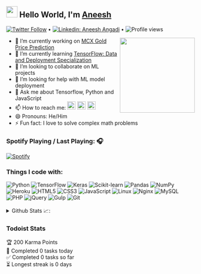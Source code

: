 ## <img src="https://raw.githubusercontent.com/iampavangandhi/iampavangandhi/master/gifs/Hi.gif" width="30px"> Hello World, I'm [Aneesh](https://en-audio.howtopronounce.com/0784b1246bc5e0dcc5fb17f410eef32c.mp3)

[![Twitter Follow](https://img.shields.io/twitter/follow/AnishAngadi?label=Follow)](https://twitter.com/intent/user?screen_name=AnishAngadi) •
[![Linkedin: Aneesh Angadi](https://img.shields.io/badge/-Aneesh%20Angadi-blue?style=flat-square&logo=Linkedin&logoColor=white&link=https://www.linkedin.com/in/aneesh-angadi-745a98a4)][linkedin] •
![Profile views](https://gpvc.arturio.dev/AneeshAngadi)

<a href="https://www.credential.net/e7147498-4747-472f-b6cf-364e64204c73">
  <img align="right" src="https://api.accredible.com/v1/frontend/credential_website_embed_image/badge/25885710" width=200 />
</a>

- 🔭 I’m currently working on [MCX Gold Price Prediction][project]
- 🌱 I’m currently learning [TensorFlow: Data and Deployment Specialization][course]
- 👯 I’m looking to collaborate on ML projects
- 🤔 I’m looking for help with ML model deployment
- 💬 Ask me about Tensorflow, Python and JavaScript
- 📫 How to reach me: [<img width="22px" style="margin-right:5px" src="https://cdn.jsdelivr.net/npm/simple-icons@v3/icons/twitter.svg" />][twitter][<img width="22px" style="margin-right:5px" src="https://cdn.jsdelivr.net/npm/simple-icons@v3/icons/linkedin.svg" />][linkedin][<img width="22px" src="https://cdn.jsdelivr.net/npm/simple-icons@v3/icons/instagram.svg" />][instagram]
- 😄 Pronouns: He/Him
- ⚡ Fun fact: I love to solve complex math problems

### Spotify Playing / Last Playing: 🎧

[![Spotify](https://github-readme.aneeshangadi.vercel.app/api/spotify)](https://open.spotify.com/user/aneeshangadi)

### Things I code with:

<img alt="Python" src="https://img.shields.io/badge/-Python-3776AB?style=flat-square&logo=python&logoColor=white" />
<img alt="TensorFlow" src="https://img.shields.io/badge/-TensorFlow-FF6F00?style=flat-square&logo=tensorflow&logoColor=white" />
<img alt="Keras" src="https://img.shields.io/badge/-Keras-D00000?style=flat-square&logo=keras&logoColor=white" />
<img alt="Scikit-learn" src="https://img.shields.io/badge/-Scikit%20learn-F7931E?style=flat-square&logo=scikit-learn&logoColor=white" />
<img alt="Pandas" src="https://img.shields.io/badge/-Pandas-150458?style=flat-square&logo=pandas&logoColor=white" />
<img alt="NumPy" src="https://img.shields.io/badge/-NumPy-013243?style=flat-square&logo=NumPy&logoColor=white" />
<img alt="Heroku" src="https://img.shields.io/badge/-Heroku-430098?style=flat-square&logo=heroku&logoColor=white" />
<img alt="HTML5" src="https://img.shields.io/badge/-HTML5-E34F26?style=flat-square&logo=HTML5&logoColor=white" />
<img alt="CSS3" src="https://img.shields.io/badge/-CSS3-1572B6?style=flat-square&logo=CSS3&logoColor=white" />
<img alt="JavaScript" src="https://img.shields.io/badge/-JavaScript-F7DF1E?style=flat-square&logo=JavaScript&logoColor=white" />
<img alt="Linux" src="https://img.shields.io/badge/-Linux-FCC624?style=flat-square&logo=Linux&logoColor=white" />
<img alt="Nginx" src="https://img.shields.io/badge/-Nginx-269539?style=flat-square&logo=NGINX&logoColor=white" />
<img alt="MySQL" src="https://img.shields.io/badge/-MySQL-4479A1?style=flat-square&logo=MySQL&logoColor=white" />
<img alt="PHP" src="https://img.shields.io/badge/-PHP-777BB4?style=flat-square&logo=PHP&logoColor=white" />
<img alt="jQuery" src="https://img.shields.io/badge/-jQuery-0769AD?style=flat-square&logo=jQuery&logoColor=white" />
<img alt="Gulp" src="https://img.shields.io/badge/-Gulp-CF4647?style=flat-square&logo=gulp&logoColor=white" />
<img alt="Git" src="https://img.shields.io/badge/-Git-F05032?style=flat-square&logo=Git&logoColor=white" />

<br />
<br />

<details align="left">
  <summary>Github Stats 📈:</summary>
  <img align="center" src="https://github-readme-stats.vercel.app/api?username=AneeshAngadi&count_private=true&show_icons=true" style="margin-top: 15px; margin-bottom: 15px"/>
  <img align="center" src="https://github-readme-stats.vercel.app/api/top-langs/?username=AneeshAngadi&layout=compact" />
</details>

### Todoist Stats

<!-- TODO-IST:START -->
🏆  200 Karma Points           
🌸  Completed 0 tasks today           
✅  Completed 0 tasks so far           
⏳  Longest streak is 0 days
<!-- TODO-IST:END -->

[twitter]: https://twitter.com/AnishAngadi
[project]: https://github.com/AneeshAngadi/mcx-gold-price-prediction
[course]: https://www.coursera.org/specializations/tensorflow-data-and-deployment
[linkedin]: https://www.linkedin.com/in/aneesh-angadi-745a98a4
[instagram]: https://www.instagram.com/anish_angadi
